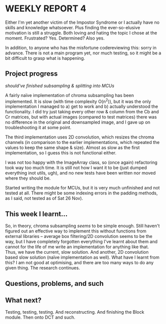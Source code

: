 # WEEKLY REPORT 4

Either I'm yet another victim of the Impostor Syndrome or I actually have no skills and knowledge whatsoever. Plus finding the ever-so-elusive motivation is still a struggle. Both loving and hating the topic I chose at the moment. Frustrated? Yes. Determined? Also yes.

In addition, to anyone who has the misfortune codereviewing this: sorry in advance. There is not a main program yet, nor much testing, so it might be a bit difficult to grasp what is happening. 

## Project progress

*should've finished subsampling & splitting into MCUs*

A fairly naïve implementation of chroma subsampling has been implemented. It is slow (with time complexity O(n<sup>2</sup>)), but it was the only implementation I managed to a) get to work and b) actually understood the functionality. I did try just taking every other row & column from the Cb and Cr matrices, but with actual images (compared to test matrices) there was no difference in the original and downsampled image, and I gave up on troubleshooting it at some point.

The third implementation uses 2D convolution, which resizes the chroma channels (in comparison to the earlier implementations, which repeated the values to keep the same shape & size). Almost as slow as the first implementation, so I guess this is not functional either.

I was not too happy with the ImageArray class, so (once again) refactoring took way too much time. It is still not how I want it to be (just dumped everything inot utils, ugh), and no new tests have been written nor moved where they should be.

Started writing the module for MCUs, but it is very much unfinished and not tested at all. There might be some indexing errors in the padding methods, as I said, not tested as of Sat 26 Nov).

## This week I learnt...

So, in theory, chroma subsampling *seems* to be simple enough. Still haven't figured out an effective way to implement this without functions from external libraries – average box filtering/2D convolution seems to be the way, but I have completely forgotten everything I've learnt about them and cannot for the life of me write an implementation for anything like that. Thus, we have the current, slow solution. And another, 2D convolution based slow solution (naïve implementation as well). What have I learnt from this? I am not good at optimising, and there are too many ways to do any given thing. The research continues.

## Questions, problems, and such

## What next?

Testing, testing, testing. And reconstructing. And finishing the Block module. Then onto DCT and such.
